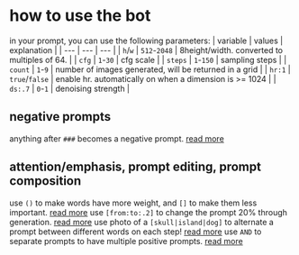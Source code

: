 # how to use the bot

in your prompt, you can use the following parameters:
| variable | values | explanation |
| --- | --- | --- |
| `h`/`w` |  `512`-`2048` | 8height/width. converted to multiples of 64. |
| `cfg` | `1`-`30` | cfg scale |
| `steps` | `1`-`150` | sampling steps |
| `count` | `1`-`9` | number of images generated, will be returned in a grid |
| `hr:1` | `true`/`false` | enable hr. automatically on when a dimension is >= 1024 |
| `ds:.7` | `0`-`1` | denoising strength |

## negative prompts

anything after `###` becomes a negative prompt. [read more](https://github.com/automatic1111/stable-diffusion-webui/wiki/features#negative-prompt)

## attention/emphasis, prompt editing, prompt composition

use `()` to make words have more weight, and `[]` to make them less important. [read more](https://github.com/automatic1111/stable-diffusion-webui/wiki/features#attentionemphasis)
use `[from:to:.2]` to change the prompt 20% through generation. [read more](https://github.com/automatic1111/stable-diffusion-webui/wiki/features#prompt-editing)
use photo of a `[skull|island|dog]` to alternate a prompt between different words on each step! [read more](https://github.com/AUTOMATIC1111/stable-diffusion-webui/wiki/Features#alternating-words)
use `AND` to separate prompts to have multiple positive prompts. [read more](https://github.com/automatic1111/stable-diffusion-webui/wiki/features#composable-diffusion)